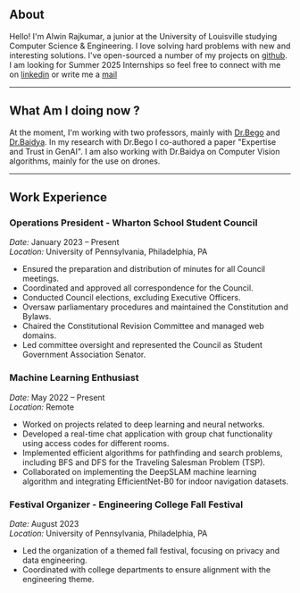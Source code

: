 
## About

Hello! I'm Alwin Rajkumar, a junior at the University of Louisville studying Computer Science & Engineering. I love solving hard problems with new and interesting solutions. I've open-sourced a number of my projects on [github](https://github.com/alwnraj). I am looking for Summer 2025 Internships so feel free to connect with me on [linkedin](https://www.linkedin.com/in/alwinrajkumar/) or write me a [mail](alwin.rajkumar@louisville.edu)

-----------------------------------------------------------------------------------------------

## What Am I doing now ?

At the moment, I'm working with two professors, mainly with <a href="https://engineering.louisville.edu/faculty/campbell-bego/">Dr.Bego</a> and <a href="https://engineering.louisville.edu/faculty/sabur-h-baidya/">Dr.Baidya</a>. In my research with Dr.Bego I  co-authored a paper "Expertise and Trust in GenAI". I am also working with Dr.Baidya on Computer Vision algorithms, mainly for the use on drones.

------------------------------------------------------------------------------------------------

## Work Experience

### Operations President - Wharton School Student Council  

*Date:* January 2023 – Present  
*Location:* University of Pennsylvania, Philadelphia, PA

- Ensured the preparation and distribution of minutes for all Council meetings.
- Coordinated and approved all correspondence for the Council.
- Conducted Council elections, excluding Executive Officers.
- Oversaw parliamentary procedures and maintained the Constitution and Bylaws.
- Chaired the Constitutional Revision Committee and managed web domains.
- Led committee oversight and represented the Council as Student Government Association Senator.

### Machine Learning Enthusiast  

*Date:* May 2022 – Present  
*Location:* Remote

- Worked on projects related to deep learning and neural networks.
- Developed a real-time chat application with group chat functionality using access codes for different rooms.
- Implemented efficient algorithms for pathfinding and search problems, including BFS and DFS for the Traveling Salesman Problem (TSP).
- Collaborated on implementing the DeepSLAM machine learning algorithm and integrating EfficientNet-B0 for indoor navigation datasets.

### Festival Organizer - Engineering College Fall Festival

*Date:* August 2023  
*Location:* University of Pennsylvania, Philadelphia, PA

- Led the organization of a themed fall festival, focusing on privacy and data engineering.
- Coordinated with college departments to ensure alignment with the engineering theme.

